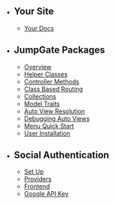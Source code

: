- ## Your Site
    - [Your Docs](/docs/{{version}}/site-example)
    
- ## JumpGate Packages
    - [Overview](/docs/{{version}}/overview)
    - [Helper Classes](/docs/{{version}}/core-helper-classes)
    - [Controller Methods](/docs/{{version}}/core-controller-methods)
    - [Class Based Routing](/docs/{{version}}/core-class-based-routing)
    - [Collections](/docs/{{version}}/database-collections)
    - [Model Traits](/docs/{{version}}/database-traits)
    - [Auto View Resolution](/docs/{{version}}/views-usage)
    - [Debugging Auto Views](/docs/{{version}}/views-debugging)
    - [Menu Quick Start](/docs/{{version}}/menu-quickstart)
    - [User Installation](/docs/{{version}}/users-install)

- ## Social Authentication
    - [Set Up](/docs/{{version}}/users-social-setup)
    - [Providers](/docs/{{version}}/users-social-providers)
    - [Frontend](/docs/{{version}}/users-social-frontend)
    - [Google API Key](/docs/{{version}}/users-social-google)
